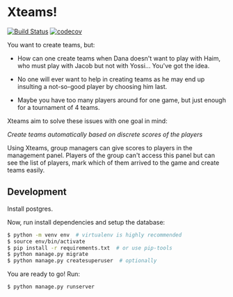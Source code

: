 Xteams!
=======

[![Build Status](https://travis-ci.org/Nagasaki45/Xteams.svg?branch=master)](https://travis-ci.org/Nagasaki45/Xteams)
[![codecov](https://codecov.io/gh/Nagasaki45/Xteams/branch/master/graph/badge.svg)](https://codecov.io/gh/Nagasaki45/Xteams)

You want to create teams, but:

- How can one create teams when Dana doesn't want to play with Haim, who must play with Jacob but not with Yossi... You've got the idea.

- No one will ever want to help in creating teams as he may end up insulting a not-so-good player by choosing him last.

- Maybe you have too many players around for one game, but just enough for a tournament of 4 teams.

Xteams aim to solve these issues with one goal in mind:

_Create teams automatically based on discrete scores of the players_

Using Xteams, group managers can give scores to players in the management panel. Players of the group can't access this panel but can see the list of players, mark which of them arrived to the game and create teams easily.

## Development

Install postgres.

Now, run install dependencies and setup the database:

```bash
$ python -m venv env  # virtualenv is highly recommended
$ source env/bin/activate
$ pip install -r requirements.txt  # or use pip-tools
$ python manage.py migrate
$ python manage.py createsuperuser  # optionally
```

You are ready to go! Run:

```bash
$ python manage.py runserver
```
